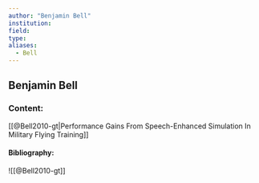 ```yaml
---
author: "Benjamin Bell"
institution:
field:
type:
aliases:
  - Bell
---
```


## Benjamin Bell

### Content:
[[@Bell2010-gt|Performance Gains From Speech-Enhanced Simulation In Military Flying Training]]

#### Bibliography:

![[@Bell2010-gt]]